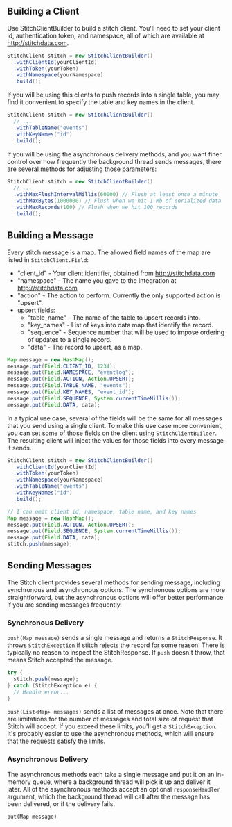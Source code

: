 Building a Client
-----------------

Use StitchClientBuilder to build a stitch client. You'll
need to set your client id, authentication token, and namespace,
all of which are available at http://stitchdata.com.

```java
StitchClient stitch = new StitchClientBuilder()
  .withClientId(yourClientId)
  .withToken(yourToken)
  .withNamespace(yourNamespace)
  .build();
```

If you will be using this clients to push records into a single
table, you may find it convenient to specify the table and key
names in the client.

```java
StitchClient stitch = new StitchClientBuilder()
  // ...
  .withTableName("events")
  .withKeyNames("id")
  .build();
```

If you will be using the asynchronous delivery methods, and you want
finer control over how frequently the background thread sends
messages, there are several methods for adjusting those parameters:

```java
StitchClient stitch = new StitchClientBuilder()
  // ...
  .withMaxFlushIntervalMillis(60000) // Flush at least once a minute
  .withMaxBytes(1000000) // Flush when we hit 1 Mb of serialized data
  .withMaxRecords(100) // Flush when we hit 100 records
  .build();
```

Building a Message
------------------

Every stitch message is a map. The allowed field names of the map are
listed in `StitchClient.Field`:

* "client_id" - Your client identifier, obtained from http://stitchdata.com
* "namespace" - The name you gave to the integration at http://stitchdata.com
* "action" - The action to perform. Currently the only supported action is "upsert".
* upsert fields:
  * "table_name" - The name of the table to upsert records into.
  * "key_names" - List of keys into data map that identify the record.
  * "sequence" - Sequence number that will be used to impose ordering of updates to a single record.
  * "data" - The record to upsert, as a map.

```java
Map message = new HashMap();
message.put(Field.CLIENT_ID, 1234);
message.put(Field.NAMESPACE, "eventlog");
message.put(Field.ACTION, Action.UPSERT);
message.put(Field.TABLE_NAME, "events");
message.put(Field.KEY_NAMES, "event_id");
message.put(Field.SEQUENCE, System.currentTimeMillis());
message.put(Field.DATA, data);
```

In a typical use case, several of the fields will be the same for all
messages that you send using a single client. To make this use case
more convenient, you can set some of those fields on the client using
`StitchClientBuilder`. The resulting client will inject the values for
those fields into every message it sends.

```java
StitchClient stitch = new StitchClientBuilder()
  .withClientId(yourClientId)
  .withToken(yourToken)
  .withNamespace(yourNamespace)
  .withTableName("events")
  .withKeyNames("id")
  .build();

// I can omit client id, namespace, table name, and key names
Map message = new HashMap();
message.put(Field.ACTION, Action.UPSERT);
message.put(Field.SEQUENCE, System.currentTimeMillis());
message.put(Field.DATA, data);
stitch.push(message);
```

Sending Messages
----------------

The Stitch client provides several methods for sending message,
including synchronous and asynchronous options. The synchronous
options are more straightforward, but the asynchronous options will
offer better performance if you are sending messages frequently.

### Synchronous Delivery

`push(Map message)` sends a single message and returns a
`StitchResponse`. It throws `StitchException` if stitch rejects the
record for some reason. There is typically no reason to inspect the
StitchResponse. If `push` doesn't throw, that means Stitch accepted
the message.

```java
try {
  stitch.push(message);
} catch (StitchException e) {
  // Handle error...
}
```

`push(List<Map> messages)` sends a list of messages at once. Note that
there are limitations for the number of messages and total size of
request that Stitch will accept. If you exceed these limits, you'll
get a `StitchException`. It's probably easier to use the asynchronous
methods, which will ensure that the requests satisfy the limits.

### Asynchronous Delivery

The asynchronous methods each take a single message and put it on an
in-memory queue, where a background thread will pick it up and deliver
it later. All of the asynchronous methods accept an optional
`responseHandler` argument, which the background thread will call
after the message has been delivered, or if the delivery fails.

`put(Map message)`
